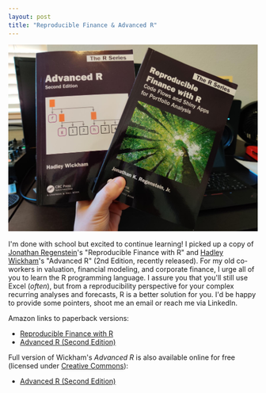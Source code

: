 ```yaml
---
layout: post
title: "Reproducible Finance & Advanced R"
---
```


![](https://raw.githubusercontent.com/JavOrraca/Home/gh-pages/assets/img/AdvancedR.jfif)

I'm done with school but excited to continue learning! I picked up a copy of [Jonathan Regenstein](https://www.linkedin.com/in/jkregenstein/)'s "Reproducible Finance with R" and [Hadley Wickham](https://www.linkedin.com/in/hadleywickham/)'s "Advanced R" (2nd Edition, recently released). For my old co-workers in valuation, financial modeling, and corporate finance, I urge all of you to learn the R programming language. I assure you that you'll still use Excel (_often_), but from a reproducibility perspective for your complex recurring analyses and forecasts, R is a better solution for you. I'd be happy to provide some pointers, shoot me an email or reach me via LinkedIn.


Amazon links to paperback versions:
* [Reproducible Finance with R](https://www.amazon.com/Reproducible-Finance-Portfolio-Analysis-Chapman/dp/1138484032)
* [Advanced R (Second Edition)](https://www.amazon.com/Advanced-Second-Chapman-Hall-CRC/dp/0815384572)

Full version of Wickham's _Advanced R_ is also available online for free (licensed under [Creative Commons](https://creativecommons.org/licenses/by-nc-sa/4.0/)): 
* [Advanced R (Second Edition)](https://adv-r.hadley.nz/)